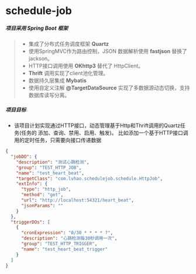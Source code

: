 # schedule-job
##### 项目采用 __Spring Boot__ 框架
> * 集成了分布式任务调度框架 __Quartz__
> * 使用SpringMVC作为路由控制，JSON 数据解析使用 __fastjson__ 替换了 jackson。
> * HTTP接口调用使用 __OKhttp3__ 替代了 HttpClient。
> * __Thrift__ 调用实现了client池化管理。
> * 数据持久层集成 __Mybatis__ 
> * 使用自定义注解 __@TargetDataSource__ 实现了多数据源动态切换，支持数据库读写分离。

##### 项目目标
* 该项目计划实现通过HTTP接口，动态管理基于Http和Thrift调用的Quartz任务(任务的 添加、查询、禁用、启用、触发)。
比如添加一个基于HTTP接口调用的定时任务，只需要向接口传递数据
```json
{
  "jobDO": {
    "description": "测试心跳检测",
    "group": "TEST_HTTP_JOB",
    "name": "test_heart_beat",
    "targetClass": "com.lvhao.schedulejob.schedule.HttpJob",
    "extInfo": {
      "type": "http_job",
      "method": "get",
      "url": "http://localhost:54321/heart_beat",
      "jsonParams": ""
    }
  },
  "triggerDOs": [
    {
      "cronExpression": "0/30 * * * * ?",
      "description": "心跳检测每30秒调用一次",
      "group": "TEST_HTTP_TRIGGER",
      "name": "test_heart_beat_trigger"
    }
  ]
}
```

